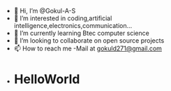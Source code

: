 - 👋 Hi, I’m @Gokul-A-S
- 👀 I’m interested in coding,artificial intelligence,electronics,communication...
- 🌱 I’m currently learning Btec computer science
- 💞️ I’m looking to collaborate on open source projects
- 📫 How to reach me -Mail at gokuld271@gmail.com
-  # HelloWorld
<!---
Gokul-A-S/Gokul-A-S is a ✨ special ✨ repository because its `README.md` (this file) appears on your GitHub profile.
You can click the Preview link to take a look at your changes.
--->
